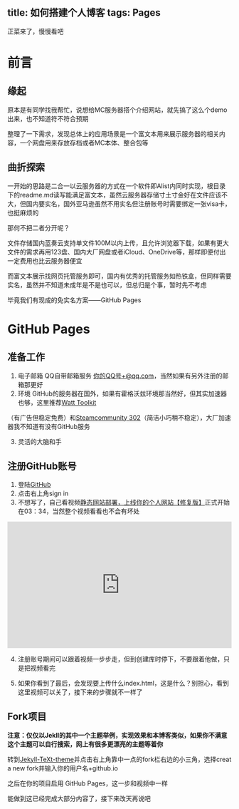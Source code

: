 title: 如何搭建个人博客
tags: Pages
---
正菜来了，慢慢看吧
<!--more-->
# 前言
## 缘起
原本是有同学找我帮忙，说想给MC服务器搭个介绍网站，就先搞了这么个demo出来，也不知道符不符合预期

整理了一下需求，发现总体上的应用场景是一个富文本用来展示服务器的相关内容，一个网盘用来存放存档或者MC本体、整合包等

## 曲折探索
一开始的思路是二合一以云服务器的方式在一个软件即Alist内同时实现，根目录下的readme.md读写能满足富文本，虽然云服务器存储寸土寸金好在文件应该不大，但国内要实名，国外亚马逊虽然不用实名但注册账号时需要绑定一张visa卡，也挺麻烦的

那何不把二者分开呢？

文件存储国内蓝奏云支持单文件100M以内上传，且允许浏览器下载，如果有更大文件的需求再用123盘、国内大厂网盘或者iCloud、OneDrive等，那样即便付出一定费用也比云服务器便宜

而富文本展示找网页托管服务即可，国内有优秀的托管服务如热铁盒，但同样需要实名，虽然并不知道未成年是不是也可以，但总归是个事，暂时先不考虑

毕竟我们有现成的免实名方案——GitHub Pages

# GitHub Pages
## 准备工作
1. 电子邮箱 QQ自带邮箱服务 你的QQ号+@qq.com，当然如果有另外注册的邮箱那更好
2. 环境 GitHub的服务器在国外，如果有霍格沃兹环境那当然好，但其实加速器也够，这里推荐[Watt Toolkit ](https://steampp.net/)

（有广告但稳定免费）和[Steamcommunity 302](https://www.dogfight360.com/blog/18682/)（简洁小巧稍不稳定），大厂加速器我不知道有没有GitHub服务

3. 灵活的大脑和手

## 注册GitHub账号
1. 登陆[GitHub](https://github.com)
2. 点击右上角sign in
3. 不想写了，自己看视频[静态网站部署，上线你的个人网站【修复版】](https://www.bilibili.com/video/BV17S4y1P7qH/?share_source=copy_web&vd_source=89a7357965fd5c17bd4917dea6f83350&t=214)正式开始在03：34，当然整个视频看看也不会有坏处

<div style="position:relative;padding-bottom:56.25%;width:100%;height:0;">
    <iframe src="https://player.bilibili.com/player.html?isOutside=true&aid=682977914&bvid=BV17S4y1P7qH&cid=768124049&p=1" scrolling="no" border="0" frameborder="no" framespacing="0" allowfullscreen="true" style="position:absolute;height:100%;width:100%;"></iframe></div>

4. 注册账号期间可以跟着视频一步步走，但到创建库时停下，不要跟着他做，只是把视频看完

5. 如果你看到了最后，会发现要上传什么index.html，这是什么？别担心，看到这里视频可以关了，接下来的步骤就不一样了

## Fork项目
**注意：仅仅以Jekll的其中一个主题举例，实现效果和本博客类似，如果你不满意这个主题可以自行搜索，网上有很多更漂亮的主题等着你**

转到[Jekyll-TeXt-theme](https://github.com/kitian616/jekyll-TeXt-theme)并点击右上角靠中一点的fork栏右边的小三角，选择creat a new fork并输入你的用户名+github.io

之后在你的项目启用 GitHub Pages，这一步和视频中一样

能做到这已经完成大部分内容了，接下来改天再说吧
